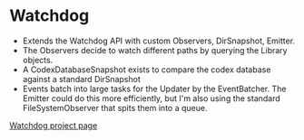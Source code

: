 # Watchdog

- Extends the Watchdog API with custom Observers, DirSnapshot, Emitter.
- The Observers decide to watch different paths by querying the Library objects.
- A CodexDatabaseSnapshot exists to compare the codex database against a
  standard DirSnapshot
- Events batch into large tasks for the Updater by the EventBatcher. The Emitter
  could do this more efficiently, but I'm also using the standard
  FileSystemObserver that spits them into a queue.

[Watchdog project page](https://github.com/gorakhargosh/watchdog)
